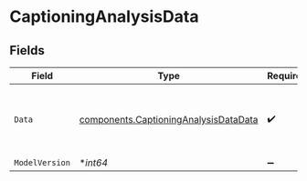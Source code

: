 # CaptioningAnalysisData


## Fields

| Field                                                                                          | Type                                                                                           | Required                                                                                       | Description                                                                                    | Example                                                                                        |
| ---------------------------------------------------------------------------------------------- | ---------------------------------------------------------------------------------------------- | ---------------------------------------------------------------------------------------------- | ---------------------------------------------------------------------------------------------- | ---------------------------------------------------------------------------------------------- |
| `Data`                                                                                         | [components.CaptioningAnalysisDataData](../../models/components/captioninganalysisdatadata.md) | :heavy_check_mark:                                                                             | N/A                                                                                            | {<br/>"caption": "A cat sitting on a table"<br/>}                                              |
| `ModelVersion`                                                                                 | **int64*                                                                                       | :heavy_minus_sign:                                                                             | N/A                                                                                            | 1                                                                                              |